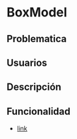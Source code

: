 # BoxModel
## Problematica
## Usuarios
## Descripción
## Funcionalidad

* [link](https://shirlybarzola.github.io/BoxModel/)
